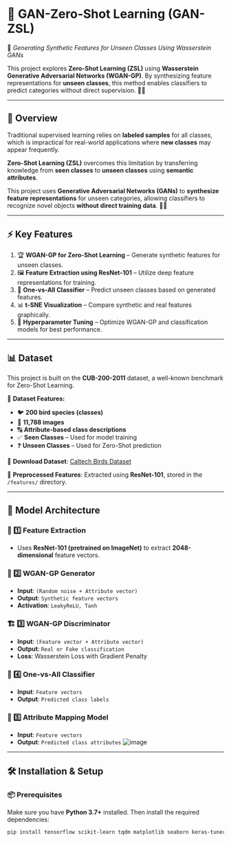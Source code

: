 # 🎨 GAN-Zero-Shot Learning (GAN-ZSL)  
🚀 *Generating Synthetic Features for Unseen Classes Using Wasserstein GANs*

This project explores **Zero-Shot Learning (ZSL)** using **Wasserstein Generative Adversarial Networks (WGAN-GP)**. By synthesizing feature representations for **unseen classes**, this method enables classifiers to predict categories without direct supervision. 🧠✨

---

## 📝 Overview

Traditional supervised learning relies on **labeled samples** for all classes, which is impractical for real-world applications where **new classes** may appear frequently.  

**Zero-Shot Learning (ZSL)** overcomes this limitation by transferring knowledge from **seen classes** to **unseen classes** using **semantic attributes**.  

This project uses **Generative Adversarial Networks (GANs)** to **synthesize feature representations** for unseen categories, allowing classifiers to recognize novel objects **without direct training data**. 🦅🔥

---

## ⚡ Key Features
1. 🏆 **WGAN-GP for Zero-Shot Learning** – Generate synthetic features for unseen classes.  
2. 🖼 **Feature Extraction using ResNet-101** – Utilize deep feature representations for training.  
3. 🎯 **One-vs-All Classifier** – Predict unseen classes based on generated features.  
4. 📊 **t-SNE Visualization** – Compare synthetic and real features graphically.  
5. 🤖 **Hyperparameter Tuning** – Optimize WGAN-GP and classification models for best performance.  

---

## 📊 Dataset

This project is built on the **CUB-200-2011** dataset, a well-known benchmark for Zero-Shot Learning.

🔹 **Dataset Features:**
- 🐦 **200 bird species (classes)**
- 📸 **11,788 images**
- 🔠 **Attribute-based class descriptions**
- ✅ **Seen Classes** – Used for model training  
- ❓ **Unseen Classes** – Used for Zero-Shot prediction  

📌 **Download Dataset**: [Caltech Birds Dataset](http://www.vision.caltech.edu/visipedia/CUB-200-2011.html)  

💾 **Preprocessed Features**: Extracted using **ResNet-101**, stored in the `/features/` directory.

---

## 🤖 Model Architecture

### 🎨 1️⃣ Feature Extraction
- Uses **ResNet-101 (pretrained on ImageNet)** to extract **2048-dimensional** feature vectors.

### 🎲 2️⃣ WGAN-GP Generator
- **Input**: `(Random noise + Attribute vector)`
- **Output**: `Synthetic feature vectors`
- **Activation**: `LeakyReLU, Tanh`

### 🏗 3️⃣ WGAN-GP Discriminator
- **Input**: `(Feature vector + Attribute vector)`
- **Output**: `Real or Fake classification`
- **Loss**: Wasserstein Loss with Gradient Penalty

### 🎯 4️⃣ One-vs-All Classifier
- **Input**: `Feature vectors`
- **Output**: `Predicted class labels`

### 🔑 5️⃣ Attribute Mapping Model
- **Input**: `Feature vectors`
- **Output**: `Predicted class attributes`
![image](https://github.com/user-attachments/assets/4a7b592d-4535-47cb-964f-8d164d8791f7)
---

## 🛠 Installation & Setup

### 📦 Prerequisites
Make sure you have **Python 3.7+** installed. Then install the required dependencies:

```bash
pip install tensorflow scikit-learn tqdm matplotlib seaborn keras-tuner


